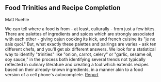 ## Food Trinities and Recipe Completion

Matt Ruehle

We can tell where a food is from - at least, culturally - from just a few bites. There are palettes of ingredients and spices which are strongly associated with each other - giving cajun cooking its kick, and french cuisine its "je ne sais quoi." But, what exactly these palettes and pairings are varies - ask ten different chefs, and you'll get six different answers. We look for a statistical way to identify "trinities" like "onion, carrot, celery" or "garlic, sesame oil, soy sauce," in the process both identifying several trends not typically reflected in culinary literature and creating a tool which extends recipes based on their already-known ingredients, in a manner akin to a food version of a cell phone's autocomplete. [Report](https://github.com/matthewruehle/DataScienceRecipes/blob/master/report3.md)